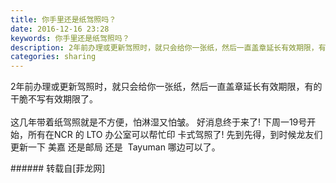 ```yaml
---
title: 你手里还是纸驾照吗？
date: 2016-12-16 23:28
keywords: 你手里还是纸驾照吗？
description: 2年前办理或更新驾照时，就只会给你一张纸，然后一直盖章延长有效期限，有的干脆不写有效期限了。这几年带着纸驾照就是不方便，怕淋湿又怕皱。 好消息终于来了! 下周一19号开始，所有在NCR 的 LTO 办公室可以帮忙印 卡式驾照了! 先到先得，到时候龙友们 更新一下 美嘉 还是邮局 还是  Tayuman 哪边可以了。
categories: sharing
---
```

<td class="t_f" id="postmessage_444086">

2年前办理或更新驾照时，就只会给你一张纸，然后一直盖章延长有效期限，有的干脆不写有效期限了。<br/>
<br/>
这几年带着纸驾照就是不方便，怕淋湿又怕皱。 好消息终于来了! 下周一19号开始，所有在NCR 的 LTO 办公室可以帮忙印 卡式驾照了! 先到先得，到时候龙友们 更新一下 美嘉 还是邮局 还是  Tayuman 哪边可以了。<br/>
<img alt="" border="0" class="zoom" data-cf-modified-79d0789b8cf67b934b3fa9f8-="" file="http://www.flw.ph/data/appbyme/upload/image/201612/16/ksWs5tVPO7WR.jpg" id="aimg_cV8Hc" lazyloadthumb="1" onclick="" onmouseover="" src="http://www.flw.ph/data/appbyme/upload/image/201612/16/ksWs5tVPO7WR.jpg"/><br/>
</td>
###### 转载自[菲龙网]